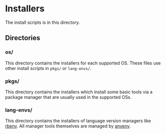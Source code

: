 # Installers

The install scripts is in this directory.

## Directories

### os/

This directory contains the installers for each supported OS. These files
use other install scripts in `pkgs/` or `lang-envs/`.

### pkgs/

This directory contains the installers which install some basic tools
via a package manager that are usually used in the supported OSs.

### lang-envs/

This directory contains the installers of language version managers like [rbenv].
All manager tools themselves are managed by [anyenv].

[rbenv]: https://github.com/rbenv/rbenv
[anyenv]: https://github.com/riywo/anyenv
